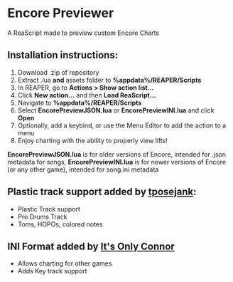 # Encore Previewer
A ReaScript made to preview custom Encore Charts

## Installation instructions:
1. Download .zip of repository
2. Extract .lua **and** assets folder to **%appdata%/REAPER/Scripts**
3. In REAPER, go to **Actions > Show action list...**
4. Click **New action...** and then **Load ReaScript...**
5. Navigate to **%appdata%/REAPER/Scripts**
6. Select **EncorePreviewJSON.lua** or **EncorePreviewINI.lua** and click **Open**
7. Optionally, add a keybind, or use the Menu Editor to add the action to a menu
8. Enjoy charting with the ability to properly view lifts!

**EncorePreviewJSON.lua** is for older versions of Encore, intended for .json metadata for songs, **EncorePreviewINI.lua** is for newer versions of Encore (or any other game), intended for song.ini metadata

## Plastic track support added by [tposejank](https://github.com/tposejank):
- Plastic Track support
- Pro Drums Track
- Toms, HOPOs, colored notes

## INI Format added by [It's Only Connor](https://github.com/wowitsonlyconnor)
- Allows charting for other games
- Adds Key track support